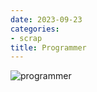 ```yaml
---
date: 2023-09-23
categories:
- scrap
title: Programmer
---
```


![programmer](../img/programmer.jpg)
